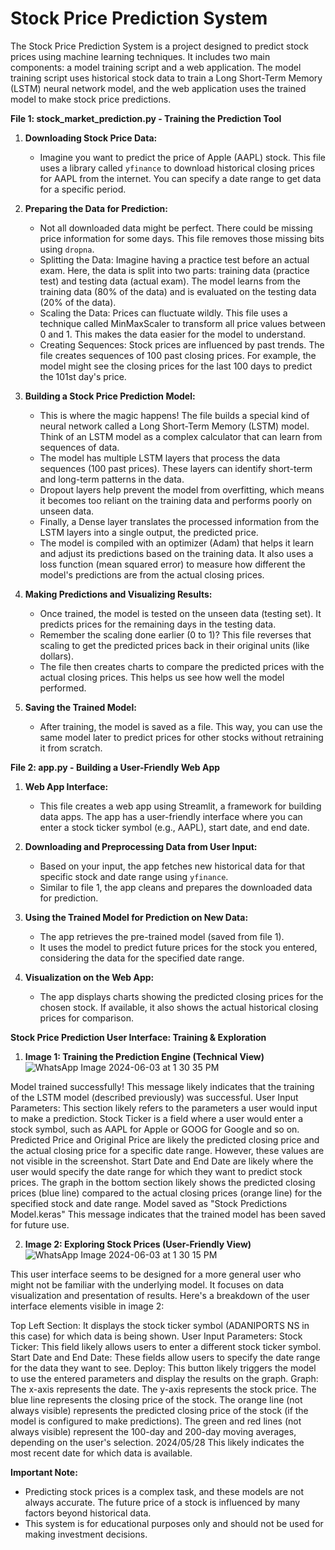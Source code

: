 # Stock Price Prediction System

The Stock Price Prediction System is a project designed to predict stock prices using machine learning techniques. It includes two main components: a model training script and a web application. The model training script uses historical stock data to train a Long Short-Term Memory (LSTM) neural network model, and the web application uses the trained model to make stock price predictions.

**File 1: stock_market_prediction.py - Training the Prediction Tool**

1. **Downloading Stock Price Data:**
   - Imagine you want to predict the price of Apple (AAPL) stock. This file uses a library called `yfinance` to download historical closing prices for AAPL from the internet. You can specify a date range to get data for a specific period.

2. **Preparing the Data for Prediction:**
   - Not all downloaded data might be perfect. There could be missing price information for some days. This file removes those missing bits using `dropna`.
   - Splitting the Data: Imagine having a practice test before an actual exam. Here, the data is split into two parts: training data (practice test) and testing data (actual exam). The model learns from the training data (80% of the data) and is evaluated on the testing data (20% of the data).
   - Scaling the Data: Prices can fluctuate wildly. This file uses a technique called MinMaxScaler to transform all price values between 0 and 1. This makes the data easier for the model to understand.
   - Creating Sequences: Stock prices are influenced by past trends. The file creates sequences of 100 past closing prices. For example, the model might see the closing prices for the last 100 days to predict the 101st day's price.

3. **Building a Stock Price Prediction Model:**
   - This is where the magic happens! The file builds a special kind of neural network called a Long Short-Term Memory (LSTM) model. Think of an LSTM model as a complex calculator that can learn from sequences of data.
   - The model has multiple LSTM layers that process the data sequences (100 past prices). These layers can identify short-term and long-term patterns in the data.
   - Dropout layers help prevent the model from overfitting, which means it becomes too reliant on the training data and performs poorly on unseen data.
   - Finally, a Dense layer translates the processed information from the LSTM layers into a single output, the predicted price.
   - The model is compiled with an optimizer (Adam) that helps it learn and adjust its predictions based on the training data. It also uses a loss function (mean squared error) to measure how different the model's predictions are from the actual closing prices.

4. **Making Predictions and Visualizing Results:**
   - Once trained, the model is tested on the unseen data (testing set). It predicts prices for the remaining days in the testing data.
   - Remember the scaling done earlier (0 to 1)? This file reverses that scaling to get the predicted prices back in their original units (like dollars).
   - The file then creates charts to compare the predicted prices with the actual closing prices. This helps us see how well the model performed.

5. **Saving the Trained Model:**
   - After training, the model is saved as a file. This way, you can use the same model later to predict prices for other stocks without retraining it from scratch.

**File 2: app.py - Building a User-Friendly Web App**

1. **Web App Interface:**
   - This file creates a web app using Streamlit, a framework for building data apps. The app has a user-friendly interface where you can enter a stock ticker symbol (e.g., AAPL), start date, and end date.

2. **Downloading and Preprocessing Data from User Input:**
   - Based on your input, the app fetches new historical data for that specific stock and date range using `yfinance`.
   - Similar to file 1, the app cleans and prepares the downloaded data for prediction.

3. **Using the Trained Model for Prediction on New Data:**
   - The app retrieves the pre-trained model (saved from file 1).
   - It uses the model to predict future prices for the stock you entered, considering the data for the specified date range.

4. **Visualization on the Web App:**
   - The app displays charts showing the predicted closing prices for the chosen stock. If available, it also shows the actual historical closing prices for comparison.


**Stock Price Prediction User Interface: Training & Exploration**
1. **Image 1: Training the Prediction Engine (Technical View)**
![WhatsApp Image 2024-06-03 at 1 30 35 PM](https://github.com/gitan12/Stock_Market_Prediction/assets/152585363/3cdc6b1b-3e7d-46d7-a868-64be9093b31a)

Model trained successfully! This message likely indicates that the training of the LSTM model (described previously) was successful.
User Input Parameters: This section likely refers to the parameters a user would input to make a prediction.
Stock Ticker is a field where a user would enter a stock symbol, such as AAPL for Apple or GOOG for Google and so on.
Predicted Price and Original Price are likely the predicted closing price and the actual closing price for a specific date range. However, these values are not visible in the screenshot.
Start Date and End Date are likely where the user would specify the date range for which they want to predict stock prices.
The graph in the bottom section likely shows the predicted closing prices (blue line) compared to the actual closing prices (orange line) for the specified stock and date range.
Model saved as "Stock Predictions Model.keras" This message indicates that the trained model has been saved for future use.

2. **Image 2: Exploring Stock Prices (User-Friendly View)**
   ![WhatsApp Image 2024-06-03 at 1 30 15 PM](https://github.com/gitan12/Stock_Market_Prediction/assets/152585363/87c7159e-41e6-47f0-bd17-c8410f88a2fa)

This user interface seems to be designed for a more general user who might not be familiar with the underlying model.
It focuses on data visualization and presentation of results.
Here's a breakdown of the user interface elements visible in image 2:

Top Left Section:
It displays the stock ticker symbol (ADANIPORTS NS in this case) for which data is being shown.
User Input Parameters:
Stock Ticker: This field likely allows users to enter a different stock ticker symbol.
Start Date and End Date: These fields allow users to specify the date range for the data they want to see.
Deploy: This button likely triggers the model to use the entered parameters and display the results on the graph.
Graph:
The x-axis represents the date.
The y-axis represents the stock price.
The blue line represents the closing price of the stock.
The orange line (not always visible) represents the predicted closing price of the stock (if the model is configured to make predictions).
The green and red lines (not always visible) represent the 100-day and 200-day moving averages, depending on the user's selection.
2024/05/28 This likely indicates the most recent date for which data is available.


**Important Note:**

* Predicting stock prices is a complex task, and these models are not always accurate. The future price of a stock is influenced by many factors beyond historical data.
* This system is for educational purposes only and should not be used for making investment decisions. 
